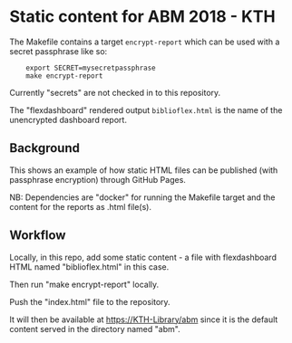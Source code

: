 # Static content for ABM 2018 - KTH

The Makefile contains a target `encrypt-report` which can be used with a secret passphrase like so:

		export SECRET=mysecretpassphrase
		make encrypt-report

Currently "secrets" are not checked in to this repository.

The "flexdashboard" rendered output `biblioflex.html` is the name of the unencrypted dashboard report.

## Background

This shows an example of how static HTML files can be published (with passphrase encryption) through GitHub Pages.

NB: Dependencies are "docker" for running the Makefile target and the content for the reports as .html file(s).

## Workflow

Locally, in this repo, add some static content - a file with flexdashboard HTML named "biblioflex.html" in this case.

Then run "make encrypt-report" locally.

Push the "index.html" file to the repository.

It will then be available at <https://KTH-Library/abm> since it is the default content served in the directory named "abm".
